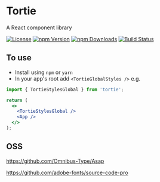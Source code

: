 # Tortie

A React component library

[![License](https://img.shields.io/badge/license-MIT-blue.svg)](https://github.com/marcdonald/tortie/blob/main/LICENSE)
[![npm Version](https://img.shields.io/npm/v/tortie.svg?style=flat)](https://www.npmjs.com/package/tortie)
[![npm Downloads](https://img.shields.io/npm/dm/tortie.svg?style=flat-square)](https://npmjs.org/package/tortie)
[![Build Status](https://github.com/MarcDonald/tortie/actions/workflows/build.yml/badge.svg)](https://github.com/MarcDonald/tortie/actions/workflows/build.yml)

## To use

- Install using `npm` or `yarn`
- In your app's root add `<TortieGlobalStyles />` e.g.

```jsx
import { TortieStylesGlobal } from 'tortie';

return (
  <>
    <TortieStylesGlobal />
    <App />
  </>
);
```

## OSS

https://github.com/Omnibus-Type/Asap

https://github.com/adobe-fonts/source-code-pro

